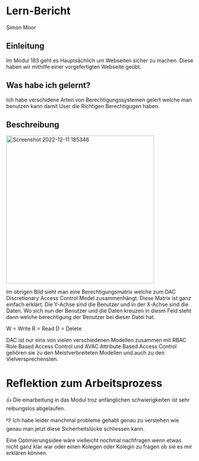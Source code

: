 # Lern-Bericht
Simon Moor

## Einleitung

Im Modul 183 geht es Hauptsächlich um Webseiten sicher zu machen. Diese haben wir mithilfe einer vorgefertigten Webseite geübt.

## Was habe ich gelernt?

Ich habe verschidene Arten von Berechtigungssystemen gelert welche man benutzen kann damit User die Richtigen Berechtigugen haben.

## Beschreibung

<img width="398" alt="Screenshot 2022-12-11 185346" src="https://user-images.githubusercontent.com/110914364/206920179-daff55dd-5be8-4444-911a-d141ed81ca6d.png">

Im obrigen Bild sieht man eine Berechtigungsmatrix welche zum DAC Discretionary Access Control Model zusammenhängt. Diese Matrix ist ganz einfach erklärt. Die Y-Achse sind die Benutzer und in der X-Achse sind die Daten. Wo sich nun der Benutzer und die Daten kreuzen in diesm Feld steht dann welche berechtigung der Benutzer bei dieser Datei hat. 

W = Write
R = Read
D = Delete

DAC ist nur eins von vielen verschiedenen Modellen zusammen mit RBAC Role Based Access Control  und AVAC Attribute Based Access Control gehören sie zu den Meistverbreiteten Modellen und auch zu den Vielversprechensten. 

# Reflektion zum Arbeitsprozess

👍 Die einarbeitung in das Modul troz anfänglichen schwierigkeiten ist sehr reibungslos abgelaufen.

👎 Ich habe leider manchmal probleme gehabt genau zu verstehen wie genau man jetzt diese Sicherheitslücke schliessen kann.

Eine Optimierungsidee wäre vielleicht nochmal nachfragen wenn etwas nicht ganz klar war oder einen Kolegen oder Kolegin zu fragen ob sie es mir erklären können.

